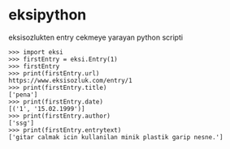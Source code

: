# eksipython
eksisozlukten entry cekmeye yarayan python scripti
```python3
>>> import eksi
>>> firstEntry = eksi.Entry(1)
>>> firstEntry
>>> print(firstEntry.url)
https://www.eksisozluk.com/entry/1
>>> print(firstEntry.title)
['pena']
>>> print(firstEntry.date)
[('1', '15.02.1999')]
>>> print(firstEntry.author)
['ssg']
>>> print(firstEntry.entrytext)
['gitar calmak icin kullanilan minik plastik garip nesne.']
```
